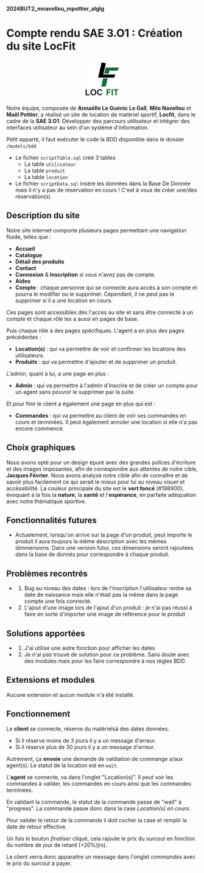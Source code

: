 #### 2024BUT2_mnavellou_mpottier_alglg
# Compte rendu SAE 3.O1 : Création du site LocFit
<p align="center">
<img src="public/img/logolocfit.png" alt="Logo de FitLoc" width="100" >
</p>    

Notre équipe, composée de **Annaëlle Le Guénic Le Gall**, **Milo Navellou** et **Maël Pottier**, a réalisé un site de location de matériel sportif, **Locfit**, dans le cadre de la **SAE 3.O1**.
Développer des parcours utilisateur et intégrer des interfaces utilisateur au sein d'un système d'information.


Petit apparté, il faut exécuter le code la BDD disponible dans le dossier `/models/bdd`

* Le fichier `scriptTable.sql` créé 3 tables 
    - La table ```utilisateur ``` 
    - La table ```produit ``` 
    - La table ```location ``` 
* Le fichier `scriptData.sql` insère les données dans la Base De Donnée mais il n'y a pas de réservation en cours ! C'est à vous de créer une/des réservation(s)

## Description du site

Notre site internet comporte plusieurs pages permettant une navigation fluide, telles que :
- **Accueil**
- **Catalogue**
- **Détail des produits**
- **Contact**
- **Connexion** & **Inscription** si vous n'avez pas de compte. 
- **Aides**
- **Compte** : chaque personne qui se connecte aura accès à son compte et pourra le modifier ou le supprimer. Cependant, il ne peut pas le supprimer si il a une location en cours. 

Ces pages sont accessibles dès l'accès au site et sans être connecté à un compte et chaque rôle les a aussi en pages de base.

Puis chaque rôle à des pages spécifiques. 
L'agent a en plus des pages précédentes : 
- **Location(s)** : qui va permettre de voir et confirmer les locations des utilisateurs.
- **Produits** : qui va permettre d'ajouter et de supprimer un produit.

L'admin, quant à lui, a une page en plus :
- **Admin** : qui va permettre à l'admin d'inscrire et de créer un compte pour un agent sans pouvoir le supprimer par la suite.

Et pour finir le client a également une page en plus qui est : 
- **Commandes** : qui va permettre au client de voir ses commandes en cours et terminées. Il peut également annuler une location si elle n'a pas encore commencé. 

## Choix graphiques

Nous avons opté pour un design épuré avec des grandes polices d'écriture et des images imposantes, afin de correspondre aux attentes de notre cible, **Jacques Février**. Nous avons analysé notre cible afin de connaître et de savoir plus facilement ce qui serait le mieux pour lui au niveau visuel et accéssibilité. 
La couleur principale du site est le **vert foncé** (#198900), évoquant à la fois la **nature**, la **santé** et l'**espérance**, en parfaite adéquation avec notre thématique sportive.

## Fonctionnalités futures

- Actuelement, lorsqu'on arrive sur la page d'un produit, peut importe le produit il aura toujours la même description avec les mêmes dimmensions. Dans une version futur, ces dimensions seront rajoutées dans la base de donnés pour correspondre à chaque produit. 

## Problèmes recontrés 
- 1) Bug au niveau des dates : lors de l'inscription l'utilisateur rentre sa date de naissance mais elle n'était pas la même dans la page compte une fois connecté. 
- 2) L'ajout d'une image lors de l'ajout d'un produit : je n'ai pas réussi à faire en sorte d'importer une image de référence pour le produit 

## Solutions apportées
- 1) J'ai utilisé une autre fonction pour afficher les dates
- 2) Je n'ai pas trouvé de solution pour ce problème. Sans doute avec des modules mais pour les faire correspondre à nos règles BDD. 

##  Extensions et modules

Aucune extension et aucun module n'a été installé. 

## Fonctionnement

Le **client** se connecte, réserve du matérielsà des dates données. 
- Si il réserve moins de 3 jours il y a un message d'erreur.
- Si il réserve plus de 30 jours il y a un message d'erreur.

Autrement, ça **envoie** une demande de valdiation de commange a/aux agent(s). Le statut de la location est en `wait`.

L'**agent** se connecte, va dans l'onglet "Location(s)". 
Il peut voir les commandes à valider, les commandes en cours ainsi que les commandes terminées.

En validant la commande, le statut de la commande passe de "wait" à "progress". 
La commande passe donc dans la case *Location(s) en cours*. 

Pour valider le retour de la commande il doit cocher la case et remplir la date de retour effective.

Un fois le bouton *finaliser* cliqué, cela rajoute le prix du surcout en fonction du nombre de jour de retard (+20%/jrs).

Le client verra donc apparaitre un message dans l'onglet *commandes* avec le prix du surcout à payer.